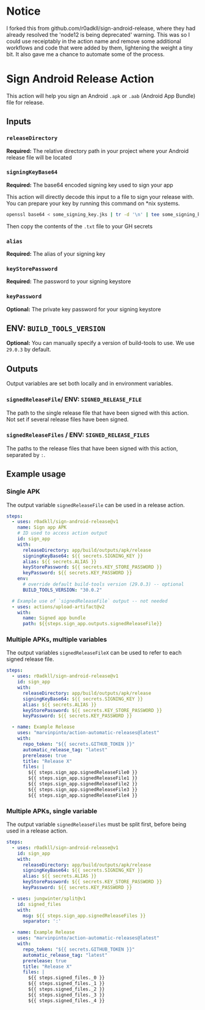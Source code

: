 # Notice
I forked this from github.com/r0adkll/sign-android-release, where they had already resolved the 'node12 is being deprecated' warning. This was so I could use receiptably in the action name and remove some additional workflows and code that were added by them, lightening the weight a tiny bit. It also gave me a chance to automate some of the process.

# Sign Android Release Action

This action will help you sign an Android `.apk` or `.aab` (Android App Bundle) file for release.

## Inputs

### `releaseDirectory`

**Required:** The relative directory path in your project where your Android release file will be located

### `signingKeyBase64`

**Required:** The base64 encoded signing key used to sign your app

This action will directly decode this input to a file to sign your release with. You can prepare your key by running this command on *nix systems.

```bash
openssl base64 < some_signing_key.jks | tr -d '\n' | tee some_signing_key.jks.base64.txt
```
Then copy the contents of the `.txt` file to your GH secrets

### `alias`

**Required:** The alias of your signing key 

### `keyStorePassword`

**Required:** The password to your signing keystore

### `keyPassword`

**Optional:** The private key password for your signing keystore

## ENV: `BUILD_TOOLS_VERSION`

**Optional:** You can manually specify a version of build-tools to use. We use `29.0.3` by default.

## Outputs

Output variables are set both locally and in environment variables.

### `signedReleaseFile`/ ENV: `SIGNED_RELEASE_FILE`

The path to the single release file that have been signed with this action.
Not set if several release files have been signed.

### `signedReleaseFiles` / ENV: `SIGNED_RELEASE_FILES`

The paths to the release files that have been signed with this action,
separated by `:`.

## Example usage

### Single APK

The output variable `signedReleaseFile` can be used in a release action.

```yaml
steps:
  - uses: r0adkll/sign-android-release@v1
    name: Sign app APK
    # ID used to access action output
    id: sign_app
    with:
      releaseDirectory: app/build/outputs/apk/release
      signingKeyBase64: ${{ secrets.SIGNING_KEY }}
      alias: ${{ secrets.ALIAS }}
      keyStorePassword: ${{ secrets.KEY_STORE_PASSWORD }}
      keyPassword: ${{ secrets.KEY_PASSWORD }}
    env:
      # override default build-tools version (29.0.3) -- optional
      BUILD_TOOLS_VERSION: "30.0.2"

  # Example use of `signedReleaseFile` output -- not needed
  - uses: actions/upload-artifact@v2
    with:
      name: Signed app bundle
      path: ${{steps.sign_app.outputs.signedReleaseFile}}
```

### Multiple APKs, multiple variables

The output variables `signedReleaseFileX`
can be used to refer to each signed release file.

```yaml
steps:
  - uses: r0adkll/sign-android-release@v1
    id: sign_app
    with:
      releaseDirectory: app/build/outputs/apk/release
      signingKeyBase64: ${{ secrets.SIGNING_KEY }}
      alias: ${{ secrets.ALIAS }}
      keyStorePassword: ${{ secrets.KEY_STORE_PASSWORD }}
      keyPassword: ${{ secrets.KEY_PASSWORD }}

  - name: Example Release
    uses: "marvinpinto/action-automatic-releases@latest"
    with:
      repo_token: "${{ secrets.GITHUB_TOKEN }}"
      automatic_release_tag: "latest"
      prerelease: true
      title: "Release X"
      files: |
        ${{ steps.sign_app.signedReleaseFile0 }}
        ${{ steps.sign_app.signedReleaseFile1 }}
        ${{ steps.sign_app.signedReleaseFile2 }}
        ${{ steps.sign_app.signedReleaseFile3 }}
        ${{ steps.sign_app.signedReleaseFile4 }}
```

### Multiple APKs, single variable

The output variable `signedReleaseFiles` must be split first,
before being used in a release action.

```yaml
steps:
  - uses: r0adkll/sign-android-release@v1
    id: sign_app
    with:
      releaseDirectory: app/build/outputs/apk/release
      signingKeyBase64: ${{ secrets.SIGNING_KEY }}
      alias: ${{ secrets.ALIAS }}
      keyStorePassword: ${{ secrets.KEY_STORE_PASSWORD }}
      keyPassword: ${{ secrets.KEY_PASSWORD }}

  - uses: jungwinter/split@v1
    id: signed_files
    with:
      msg: ${{ steps.sign_app.signedReleaseFiles }}
      separator: ':'

  - name: Example Release
    uses: "marvinpinto/action-automatic-releases@latest"
    with:
      repo_token: "${{ secrets.GITHUB_TOKEN }}"
      automatic_release_tag: "latest"
      prerelease: true
      title: "Release X"
      files: |
        ${{ steps.signed_files._0 }}
        ${{ steps.signed_files._1 }}
        ${{ steps.signed_files._2 }}
        ${{ steps.signed_files._3 }}
        ${{ steps.signed_files._4 }}
```
